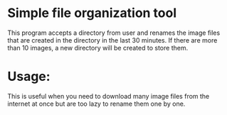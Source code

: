 Simple file organization tool
=============================
This program accepts a directory from user and renames the image files that are created in the directory in the last 30 minutes. 
If there are more than 10 images, a new directory will be created to store them.

Usage:
======
This is useful when you need to download many image files from the internet at once but are too lazy to rename them one by one.
